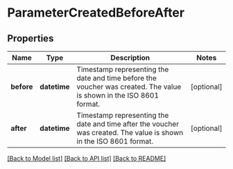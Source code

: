# ParameterCreatedBeforeAfter


## Properties

Name | Type | Description | Notes
------------ | ------------- | ------------- | -------------
**before** | **datetime** | Timestamp representing the date and time before the voucher was created. The value is shown in the ISO 8601 format. | [optional] 
**after** | **datetime** | Timestamp representing the date and time after the voucher was created. The value is shown in the ISO 8601 format. | [optional] 

[[Back to Model list]](../README.md#documentation-for-models) [[Back to API list]](../README.md#documentation-for-api-endpoints) [[Back to README]](../README.md)


